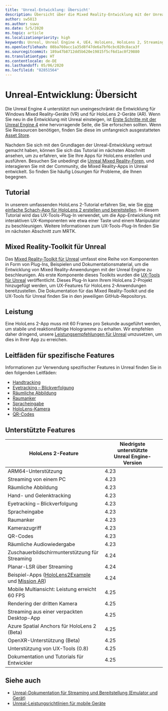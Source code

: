 ```yaml
---
title: 'Unreal-Entwicklung: Übersicht'
description: Übersicht über die Mixed Reality-Entwicklung mit der Unreal Engine 4
author: sw5813
ms.author: suwu
ms.date: 5/5/2020
ms.topic: article
ms.localizationpriority: high
keywords: Unreal, Unreal Engine 4, UE4, HoloLens, HoloLens 2, Streaming, Remoting, Mixed Reality, Entwicklung, erste Schritte, Features, neues Projekt, Emulator, Dokumentation, Leitfäden, Features, Hologramme
ms.openlocfilehash: 08ba760acc1a35d8f47de6a7bf6cbc020c8aca3f
ms.sourcegitcommit: 189a47b8712dd5b620e19815f5cf6d1ac0f29880
ms.translationtype: HT
ms.contentlocale: de-DE
ms.lasthandoff: 05/06/2020
ms.locfileid: "82851564"
---
```

# <a name="unreal-development-overview"></a>Unreal-Entwicklung: Übersicht

Die Unreal Engine 4 unterstützt nun uneingeschränkt die Entwicklung für Windows Mixed Reality-Geräte (VR) und für HoloLens 2-Geräte (AR). Wenn Sie neu in die Entwicklung mit Unreal einsteigen, ist <a href="https://docs.unrealengine.com//GettingStarted/index.html" target="_blank">Erste Schritte mit der Unreal Engine 4</a> eine hervorragende Seite, die Sie erforschen sollten. Wenn Sie Ressourcen benötigen, finden Sie diese im umfangreich ausgestatteten <a href="https://www.unrealengine.com/marketplace//store" target="_blank">Asset Store</a>. 

Nachdem Sie sich mit den Grundlagen der Unreal-Entwicklung vertraut gemacht haben, können Sie sich das Tutorial im nächsten Abschnitt ansehen, um zu erfahren, wie Sie Ihre Apps für HoloLens erstellen und ausführen. Besuchen Sie unbedingt die <a href="https://forums.unrealengine.com/development-discussion/vr-ar-development" target="_blank">Unreal Mixed Reality-Foren</a>, und interagieren Sie mit der Community, die Mixed Reality-Apps in Unreal entwickelt. So finden Sie häufig Lösungen für Probleme, die Ihnen begegnen.

## <a name="tutorial"></a>Tutorial

In unserem umfassenden HoloLens 2-Tutorial erfahren Sie, wie Sie [eine einfache Schach-App für HoloLens 2 erstellen und bereitstellen](unreal-uxt-ch1.md). In diesem Tutorial wird das UX-Tools-Plug-In verwendet, um die App-Entwicklung mit interaktiven UX-Komponenten wie etwa einer Taste und einem Manipulator zu beschleunigen. Weitere Informationen zum UX-Tools-Plug-In finden Sie im nächsten Abschnitt zum MRTK. 

## <a name="mixed-reality-toolkit-for-unreal"></a>Mixed Reality-Toolkit für Unreal

Das [Mixed Reality-Toolkit für Unreal](https://github.com/microsoft/MixedRealityToolkit-Unreal) umfasst eine Reihe von Komponenten in Form von Plug-Ins, Beispielen und Dokumentationsmaterial, um die Entwicklung von Mixed Reality-Anwendungen mit der Unreal Engine zu beschleunigen. Als erste Komponente dieses Toolkits wurden die [UX-Tools für Unreal](https://github.com/microsoft/MixedReality-UXTools-Unreal) veröffentlicht. Dieses Plug-In kann Ihrem HoloLens 2-Projekt hinzugefügt werden, um UX-Features für HoloLens 2-Anwendungen bereitzustellen. Die Dokumentation für das Mixed Reality-Toolkit und die UX-Tools für Unreal finden Sie in den jeweiligen GitHub-Repositorys. 

## <a name="performance"></a>Leistung

Eine HoloLens 2-App muss mit 60 Frames pro Sekunde ausgeführt werden, um stabile und reaktionsfähige Hologramme zu erhalten. Wir empfehlen daher dringend, unsere [Leistungsempfehlungen für Unreal](performance-recommendations-for-unreal.md) umzusetzen, um dies in Ihrer App zu erreichen. 

## <a name="guides-to-specific-features"></a>Leitfäden für spezifische Features

Informationen zur Verwendung spezifischer Features in Unreal finden Sie in den folgenden Leitfäden: 
* [Handtracking](unreal-hand-tracking.md)
* [Eyetracking – Blickverfolgung](unreal-gaze-input.md)
* [Räumliche Abbildung](unreal-spatial-mapping.md)
* [Raumanker](unreal-spatial-anchors.md)
* [Spracheingabe](unreal-voice-input.md)
* [HoloLens-Kamera](unreal-hololens-camera.md)
* [QR-Codes](unreal-qr-codes.md)

## <a name="supported-features"></a>Unterstützte Features

| HoloLens 2-Feature | Niedrigste unterstützte Unreal Engine-Version |
| ----------- | ----------- |
| ARM64-Unterstützung | 4.23 |
| Streaming von einem PC | 4.23 |
| Räumliche Abbildung | 4.23 |
| Hand- und Gelenktracking | 4.23 |
| Eyetracking – Blickverfolgung | 4.23 |
| Spracheingabe | 4.23 |
| Raumanker | 4.23 |
| Kamerazugriff | 4.23 |
| QR-Codes | 4.23 |
| Räumliche Audiowiedergabe | 4.23 |
| Zuschauerbildschirmunterstützung für Streaming | 4.24 |
| Planar-LSR über Streaming | 4.24 |
| Beispiel-Apps ([HoloLens2Example](https://github.com/microsoft/MixedReality-Unreal-Samples) und [Mission AR](https://docs.unrealengine.com/en-US/Resources/Showcases/MissionAR/index.html)) | 4.24 |
| Mobile Multiansicht: Leistung erreicht 60 FPS | 4.25 |
| Rendering der dritten Kamera | 4.25 |
| Streaming aus einer verpackten Desktop-App | 4.25 |
| Azure Spatial Anchors für HoloLens 2 (Beta) | 4.25 |
| OpenXR-Unterstützung (Beta) | 4.25 |
| Unterstützung von UX-Tools (0.8) | 4.25 |
| Dokumentation und Tutorials für Entwickler | 4.25 |

## <a name="see-also"></a>Siehe auch
* <a href="https://docs.unrealengine.com//Platforms/AR/HoloLens2/index.html" target="_blank">Unreal-Dokumentation für Streaming und Bereitstellung (Emulator und Gerät)</a>
* <a href="https://docs.unrealengine.com//Platforms/Mobile/Performance/index.html" target="_blank">Unreal-Leistungsrichtlinien für mobile Geräte</a>
